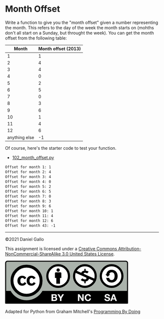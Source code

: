 # Month Offset

Write a function to give you the "month offset" given a number
representing the month. This refers to the day of the week the month starts on (mohths don't all start on a Sunday, but throught the week). You can get the month offset from the following table:


| Month | Month offset (2013) |
| - | - |
| 1 |1 |
| 2 |4 |
| 3 |4 |
| 4 |0 |
| 5 |2 |
| 6 |5 |
| 7 |0 |
| 8 |3 |
| 9 |6 |
| 10 | 1 |
| 11 | 4 |
| 12 | 6 |
| anything else | -1 |

Of course, here's the starter code to test your function.


* [102_month_offset.py](examples/102_month_offset.py)

```
Offset for month 1: 1
Offset for month 2: 4
Offset for month 3: 4
Offset for month 4: 0
Offset for month 5: 2
Offset for month 6: 5
Offset for month 7: 0
Offset for month 8: 3
Offset for month 9: 6
Offset for month 10: 1
Offset for month 11: 4
Offset for month 12: 6
Offset for month 43: -1

```

---


©2021 Daniel Gallo


This assignment is licensed under a
[Creative Commons Attribution-NonCommercial-ShareAlike 3.0 United States License](https://creativecommons.org/licenses/by-nc-sa/3.0/us/deed.en_US).  

![Creative Commons License](images/by-nc-sa.png)





Adapted for Python from Graham Mitchell's [Programming By Doing](https://programmingbydoing.com/)
